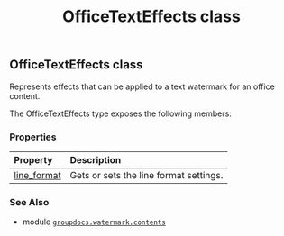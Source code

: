 ﻿---
title: OfficeTextEffects class
second_title: GroupDocs.Watermark for Python via .NET API References
description: 
type: docs
url: /python-net/groupdocs.watermark.contents/officetexteffects/
is_root: false
weight: 60
---

## OfficeTextEffects class

Represents effects that can be applied to a text watermark for an office content.



The OfficeTextEffects type exposes the following members:

### Properties
| Property | Description |
| :- | :- |
| [line_format](/watermark/python-net/groupdocs.watermark.contents/officetexteffects/line_format) | Gets or sets the line format settings. |



### See Also
* module [`groupdocs.watermark.contents`](..)
